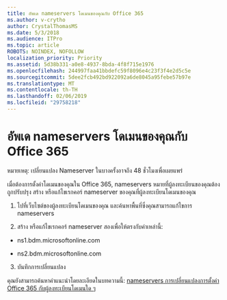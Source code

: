 ```yaml
---
title: อัพเด nameservers โดเมนของคุณกับ Office 365
ms.author: v-crytho
author: CrystalThomasMS
ms.date: 5/3/2018
ms.audience: ITPro
ms.topic: article
ROBOTS: NOINDEX, NOFOLLOW
localization_priority: Priority
ms.assetid: 5d38b331-a0e8-4937-8bda-4f8f715e1976
ms.openlocfilehash: 244997faa41bbdefc59f8096e4c23f3f4e2d5c5e
ms.sourcegitcommit: 5dee2fcb492bd922092a6de8045a95febe57b97e
ms.translationtype: MT
ms.contentlocale: th-TH
ms.lasthandoff: 02/06/2019
ms.locfileid: "29758218"
---
```

# <a name="update-your-domain-nameservers-to-office-365"></a>อัพเด nameservers โดเมนของคุณกับ Office 365

หมายเหตุ: เปลี่ยนแปลง Nameserver ในบางครั้งอาจถึง 48 ชั่วโมงเพื่อเผยแพร่
  
เมื่อต้องการตั้งค่าโดเมนของคุณใน Office 365, nameservers หมายที่ผู้ลงทะเบียนของคุณต้องถูกปรับปรุง สร้าง หรือแก้ไขเรกคอร์ nameserver ของคุณที่ผู้ลงทะเบียนโดเมนของคุณ
  
1. ไปที่เว็บไซต์ของผู้ลงทะเบียนโดเมนของคุณ และค้นหาพื้นที่ซึ่งคุณสามารถแก้ไขการ nameservers
    
2. สร้าง หรือแก้ไขเรกคอร์ nameserver สองเพื่อให้ตรงกับค่าเหล่านี้:
    
  - ns1.bdm.microsoftonline.com
    
  - ns2.bdm.microsoftonline.com
    
3. บันทึกการเปลี่ยนแปลง
    
คุณยังสามารถค้นหาคำแนะนำโดยละเอียดในบทความนี้: [nameservers การเปลี่ยนแปลงการตั้งค่า Office 365 กับผู้ลงทะเบียนโดเมนใด ๆ](https://support.office.com/article/Change-nameservers-at-any-domain-registrar-to-set-up-Office-365-a8b487a9-2a45-4581-9dc4-5d28a47010a2.aspx)
  

